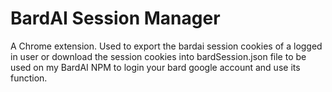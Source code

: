 # BardAI Session Manager
A Chrome extension. Used to export the bardai session cookies of a logged in user or download the session cookies into bardSession.json file to be used on my BardAI NPM to login your bard google account and use its function.
